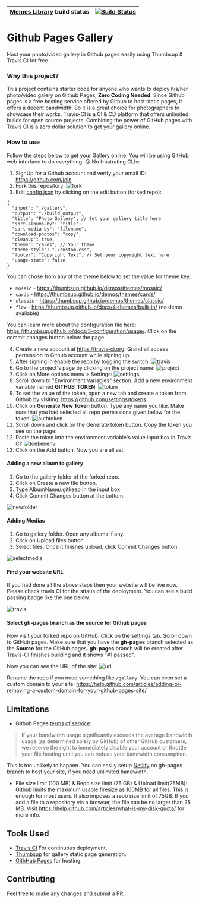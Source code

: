 |[Memes Library](https://LCwPro.github.io/memeslib/) build status|[![Build Status](https://travis-ci.com/LCwPro/memeslib.svg?token=T9EQsW6FpPidGymz5r1x&branch=master)](https://travis-ci.com/LCwPro/memeslib)|
|-|-|

# Github Pages Gallery
Host your photo/video gallery in Github pages easily using Thumbsup & Travis CI for free.

### Why this project?
This project contains starter code for anyone who wants to deploy his/her photo/video galery on Github Pages,
**Zero Coding Needed**. Since Github pages is a free hosting service offered by Github to host static pages, it
offers a decent bandwidth. So it is a great choice for photographers to showcase their works. Travis-CI is a CI & CD
platform that offers unlimited builds for open source projects. Combining the power of GitHub pages with Travis CI is
a zero dollar solution to get your gallery online.

### How to use
Follow the steps below to get your Gallery online. You will be using GitHub web interface to do everything.
:wink: No frustrating CLIs:
1. SignUp for a Github account and verify your email ID: https://github.com/join
2. Fork this repository:
![fork](https://user-images.githubusercontent.com/8397274/47970004-a0fd9880-e0a5-11e8-8f46-966e21d39c87.gif)
3. Edit [config.json](config.json) by clicking on the edit button (forked repo):

```
{
  "input": "./gallery",
  "output": "./build_output",
  "title": "Photo Gallery", // Set your gallery title here
  "sort-albums-by": "title",
  "sort-media-by": "filename",
  "download-photos": "copy",
  "cleanup": true,
  "theme": "cards", // Your theme
  "theme-style": "./custom.css",
  "footer": "Copyright Text", // Set your copyright text here
  "usage-stats": false
}
```
You can chose from any of the theme below to set the value for theme key:
* `mosaic` - https://thumbsup.github.io/demos/themes/mosaic/
* `cards` - https://thumbsup.github.io/demos/themes/cards/
* `classic` - https://thumbsup.github.io/demos/themes/classic/
* `flow` - https://thumbsup.github.io/docs/4-themes/built-in/ (no demo available)

You can learn more about the configuration file here: https://thumbsup.github.io/docs/3-configuration/usage/. Click on the commit changes button below the page.

4. Create a new account at https://travis-ci.org. Grand all access permission to Github account while signing up.
5. After signing in enable the repo by toggling the switch:
![travis](https://user-images.githubusercontent.com/8397274/47970260-33ec0200-e0a9-11e8-99e0-c94fe41034cf.gif)
6. Go to the project's page by clicking on the project name:
![project](https://user-images.githubusercontent.com/8397274/47970299-8e855e00-e0a9-11e8-9218-64cf97402776.png)
7. Click on More options menu > Settings:
![settings](https://user-images.githubusercontent.com/8397274/47970319-da380780-e0a9-11e8-837a-4a734cceba7a.png)
8. Scroll down to "Environment Variables" section. Add a new environment variable named **GITHUB_TOKEN**:
![token](https://user-images.githubusercontent.com/8397274/47970352-43b81600-e0aa-11e8-93bc-8590208b74a7.png)
9. To set the value of the token, open a new tab and create a token from Github by visiting: https://github.com/settings/tokens.
10. Click on **Generate New Token** button. Type any name you like. Make sure that you had selected all repo permissions given below
for the token:
![authtoken](https://user-images.githubusercontent.com/8397274/47970413-f5efdd80-e0aa-11e8-96b0-50199855b9b3.png)
11. Scroll down and click on the Generate token button. Copy the token you see on the page:
12. Paste the token into the environment variable's value input box in Travis CI:
![toekenenv](https://user-images.githubusercontent.com/8397274/47970465-b1b10d00-e0ab-11e8-8873-abf122708773.png)
13. Click on the Add button. Now you are all set.

#### Adding a new album to gallery
1. Go to the gallery folder of the forked repo.
2. Click on Create a new file button.
3. Type AlbumName/.gitkeep in the input box
4. Click Commit Changes button at the bottom.

![newfolder](https://media.giphy.com/media/455paOHOAWr4KWNOtg/giphy.gif)

#### Adding Medias
1. Go to gallery folder. Open any albums if any.
2. Click on Upload files button
3. Select files. Once it finishes upload, click Commit Changes button.

![selectmedia](https://media.giphy.com/media/2uIfenjYx5anbQOEAo/giphy.gif)

#### Find your website URL
If you had done all the above steps then your website will be live now. Please check travis CI for the sttaus of the
deployment. You can see a build passing badge like the one below:

![travis](https://user-images.githubusercontent.com/8397274/48001817-a99ab100-e12f-11e8-915a-f7a787eb6b0b.png)

#### Select gh-pages branch as the source for Github pages
Now visit your forked repo on GitHub. Click on the settings tab. Scroll down to GitHub pages. Make sure that you have the **gh-pages** branch selected as the **Source** for the GitHub pages. **gh-pages** branch will be created after Travis-CI finishes building and it shows "#1 passed".

Now you can see the URL of the site:
![url](https://user-images.githubusercontent.com/8397274/48008065-f639b880-e13e-11e8-9f8e-72d27ad7cc30.png)

Rename the repo if you need something like `/gallery`. You can even set a custom domain to your site: https://help.github.com/articles/adding-or-removing-a-custom-domain-for-your-github-pages-site/

## Limitations
* Github Pages [terms of service](https://help.github.com/articles/github-terms-of-service/):
> If your bandwidth usage significantly exceeds the average bandwidth usage (as determined solely by GitHub) of other GitHub customers, we reserve the right to immediately disable your account or throttle your file hosting until you can reduce your bandwidth consumption.

This is too unlikely to happen. You can easily setup [Netlify](https://www.netlify.com/) on gh-pages branch to host your site, if you need unlimited bandwidth.

* File size limit (100 MB) & Repo size limit (75 GB) & Upload limit(25MB): Github limits the maximum usable firesize as 100MB for all files. This is enough for most users. It also imposes a repo size limit of 75GB. If you add a file to a repository via a browser, the file can be no larger than 25 MB. Visit https://help.github.com/articles/what-is-my-disk-quota/ for more info.


## Tools Used
* [Travis CI](https://travis-ci.org/) For continuous deployment.
* [Thumbsup](https://thumbsup.github.io/) for gallery static page generation.
* [GithHub Pages]() for hosting.

## Contributing
Feel free to make any changes and submit a PR.

